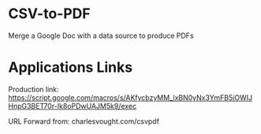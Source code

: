 # CSV-to-PDF
Merge a Google Doc with a data source to produce PDFs
# Applications Links
Production link: https://script.google.com/macros/s/AKfycbzyMM_lxBN0yNx3YmFB5iOWIJHnpG3BET70r-Ik8oPDwUAJM5k9/exec

URL Forward from: charlesvought.com/csvpdf
